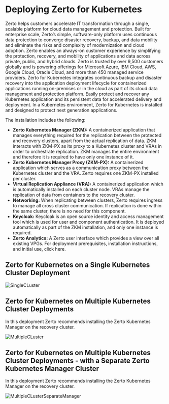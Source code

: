 # Deploying Zerto for Kubernetes

Zerto helps customers accelerate IT transformation through a single, scalable platform for cloud data management and protection. Built for enterprise scale, Zerto’s simple, software-only platform uses continuous data protection to converge disaster recovery, backup, and data mobility and eliminate the risks and complexity of modernization and cloud adoption. Zerto enables an always-on customer experience by simplifying the protection, recovery, and mobility of applications and data across private, public, and hybrid clouds. Zerto is trusted by over 9,500 customers globally and is powering offerings for Microsoft Azure, IBM Cloud, AWS, Google Cloud, Oracle Cloud, and more than 450 managed service providers.
Zerto for Kubernetes integrates continuous backup and disaster recovery into the application deployment lifecycle for containerized applications running on-premises or in the cloud as part of its cloud data management and protection platform. Easily protect and recover any Kubernetes application and its persistent data for accelerated delivery and deployment.
In a Kubernetes environment, Zerto for Kubernetes is installed and designed to protect next generation applications.

The installation includes the following:

-	**Zerto Kubernetes Manager (ZKM):** A containerized application that manages everything required for the replication between the protected and recovery clusters, apart from the actual replication of data. ZKM interacts with ZKM-PX as its proxy to a Kubernetes cluster and VRAs in order to orchestrate replication. ZKM manages the entire environment and therefore it is required to have only one instance of it.
-	**Zerto Kubernetes Manager Proxy (ZKM-PX):** A containerized application which serves as a communication proxy between the Kubernetes cluster and the VRA. Zerto requires one ZKM-PX installed per cluster.
-	**Virtual Replication Appliance (VRA):** A containerized application which is automatically installed on each cluster node. VRAs manage the replication of data from containers to the recovery cluster.
-	**Networking:** When replicating between clusters, Zerto requires ingress to manage all cross cluster communication. If replication is done within the same cluster, there is no need for this component.
-	**Keycloak:** Keycloak is an open source identity and access management tool which is used for user and component authentication. It is deployed automatically as part of the ZKM installation, and only one instance is required.
-	**Zerto Analytics:** A Zerto user interface which provides a view over all existing VPGs.
For deployment prerequisites, installation instructions, and initial use, click here.

## Zerto for Kubernetes on a Single Kubernetes Cluster Deployment

![SingleCLuster](images/singlecluster.png)

## Zerto for Kubernetes on Multiple Kubernetes Cluster Deployments

In this deployment Zerto recommends installing the Zerto Kubernetes Manager on the recovery cluster.

![MultipleCLuster](images/singlecluster.png)

## Zerto for Kubernetes on Multiple Kubernetes Cluster Deployments - with a Separate Zerto Kubernetes Manager Cluster

In this deployment Zerto recommends installing the Zerto Kubernetes Manager on the recovery cluster.

![MultipleCLusterSeparateManager](images/singlecluster.png)
